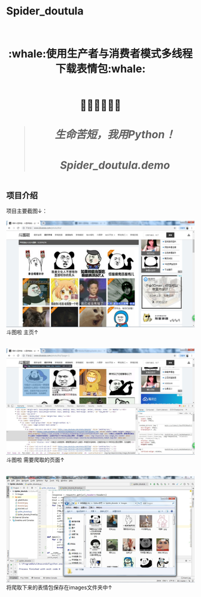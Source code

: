 # Spider_doutula</br>
</br>
<h1 align="center">:whale:使用生产者与消费者模式多线程下载表情包:whale:</h></br>
</br>
<p align="center">🍭🍭🍭👋👋👋</p>

> <h5>生命苦短，我用Python！</h5>
> <h5>Spider_doutula.demo</h5>

## 项目介绍
项目主要截图↓：</br>
</br>
![ScreenShot of icon](https://github.com/Mocha-Pudding/Spider_doutula/blob/master/doutula1.jpg)   
斗图啦 主页↑</br>
</br>
</br>
![ScreenShot of icon](https://github.com/Mocha-Pudding/Spider_doutula/blob/master/doutula2.jpg)   
斗图啦 需要爬取的页面↑</br>
</br>
</br>
![ScreenShot of icon](https://github.com/Mocha-Pudding/Spider_doutula/blob/master/doutula3.jpg)   
将爬取下来的表情包保存在images文件夹中↑</br>
</br>
